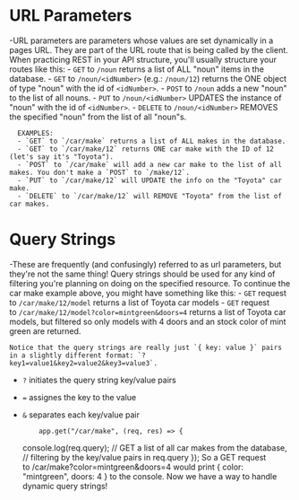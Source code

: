 # URL Parameters
  -URL parameters are parameters whose values are set dynamically in a pages URL. They are part of the URL route that is being called by the client. When practicing REST in your API structure, you'll usually structure your routes like this: 
      - `GET` to `/noun` returns a list of ALL "noun" items in the database.
      - `GET` to `/noun/<idNumber>` (e.g.: `/noun/12`) returns the ONE object of type "noun" with the id of `<idNumber>`.
      - `POST` to `/noun` adds a new "noun" to the list of all nouns.
      - `PUT` to `/noun/<idNumber>` UPDATES the instance of "noun" with the id of `<idNumber>`.
      - `DELETE` to `/noun/<idNumber>` REMOVES the specified "noun" from the list of all "noun"s.

      EXAMPLES: 
      - `GET` to `/car/make` returns a list of ALL makes in the database.
      - `GET` to `/car/make/12` returns ONE car make with the ID of 12 (let's say it's "Toyota").
      - `POST` to `/car/make` will add a new car make to the list of all makes. You don't make a `POST` to `/make/12`.
      - `PUT` to `/car/make/12` will UPDATE the info on the "Toyota" car make.
      - `DELETE` to `/car/make/12` will REMOVE "Toyota" from the list of car makes.


# Query Strings
  -These are frequently (and confusingly) referred to as url parameters, but they're not the same thing! Query strings should be used for any kind of filtering you're planning on doing on the specified resource. To continue the car make example above, you might have something like this:
    - `GET` request to `/car/make/12/model` returns a list of Toyota car models
    - `GET` request to `/car/make/12/model?color=mintgreen&doors=4` returns a list of Toyota car models, but filtered so only models with 4 doors and an stock color of mint green are returned.


    Notice that the query strings are really just `{ key: value }` pairs in a slightly different format: `?key1=value1&key2=value2&key3=value3`.

- `?` initiates the query string key/value pairs
- `=` assignes the key to the value
- `&` separates each key/value pair

          app.get("/car/make", (req, res) => {
    console.log(req.query);
    // GET a list of all car makes from the database,
    // filtering by the key/value pairs in req.query
});
        So a GET request to /car/make?color=mintgreen&doors=4 would print { color: "mintgreen", doors: 4 } to the console. Now we have a way to handle dynamic query strings!
        
